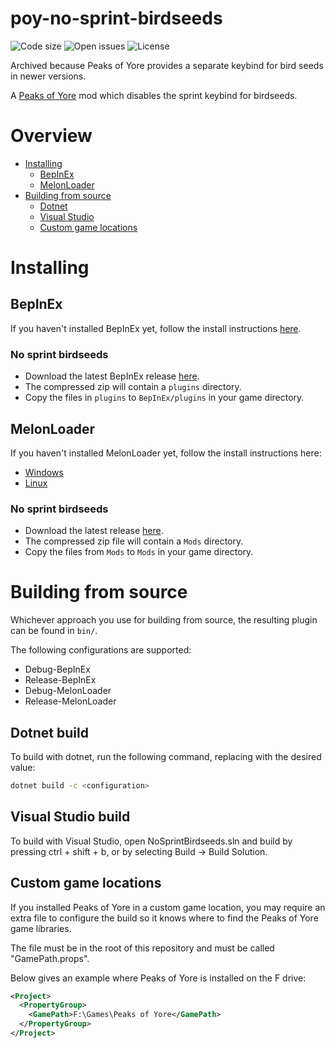 # poy-no-sprint-birdseeds
![Code size](https://img.shields.io/github/languages/code-size/Kaden5480/poy-no-sprint-birdseeds?color=5c85d6)
![Open issues](https://img.shields.io/github/issues/Kaden5480/poy-no-sprint-birdseeds?color=d65c5c)
![License](https://img.shields.io/github/license/Kaden5480/poy-no-sprint-birdseeds?color=a35cd6)

Archived because Peaks of Yore provides a separate keybind for bird seeds in newer versions.

A
[Peaks of Yore](https://store.steampowered.com/app/2236070/)
mod which disables the sprint keybind for birdseeds.

# Overview
- [Installing](#installing)
    - [BepInEx](#bepinex)
    - [MelonLoader](#melonloader)
- [Building from source](#building-from-source)
    - [Dotnet](#dotnet-build)
    - [Visual Studio](#visual-studio-build)
    - [Custom game locations](#custom-game-locations)

# Installing
## BepInEx
If you haven't installed BepInEx yet, follow the install instructions
[here](https://github.com/Kaden5480/modloader-instructions#bepinex).

### No sprint birdseeds
- Download the latest BepInEx release
[here](https://github.com/Kaden5480/poy-no-sprint-birdseeds/releases).
- The compressed zip will contain a `plugins` directory.
- Copy the files in `plugins` to `BepInEx/plugins` in your game directory.

## MelonLoader
If you haven't installed MelonLoader yet, follow the install instructions here:
- [Windows](https://github.com/Kaden5480/modloader-instructions#melonloader-windows)
- [Linux](https://github.com/Kaden5480/modloader-instructions#melonloader-linux)

### No sprint birdseeds
- Download the latest release
[here](https://github.com/Kaden5480/poy-no-sprint-birdseeds/releases).
- The compressed zip file will contain a `Mods` directory.
- Copy the files from `Mods` to `Mods` in your game directory.

# Building from source
Whichever approach you use for building from source, the resulting
plugin can be found in `bin/`.

The following configurations are supported:
- Debug-BepInEx
- Release-BepInEx
- Debug-MelonLoader
- Release-MelonLoader

## Dotnet build
To build with dotnet, run the following command, replacing
<configuration> with the desired value:
```sh
dotnet build -c <configuration>
```

## Visual Studio build
To build with Visual Studio, open NoSprintBirdseeds.sln and build by pressing ctrl + shift + b,
or by selecting Build -> Build Solution.

## Custom game locations
If you installed Peaks of Yore in a custom game location, you may require
an extra file to configure the build so it knows where to find the Peaks of Yore game
libraries.

The file must be in the root of this repository and must be called "GamePath.props".

Below gives an example where Peaks of Yore is installed on the F drive:
```xml
<Project>
  <PropertyGroup>
    <GamePath>F:\Games\Peaks of Yore</GamePath>
  </PropertyGroup>
</Project>
```
